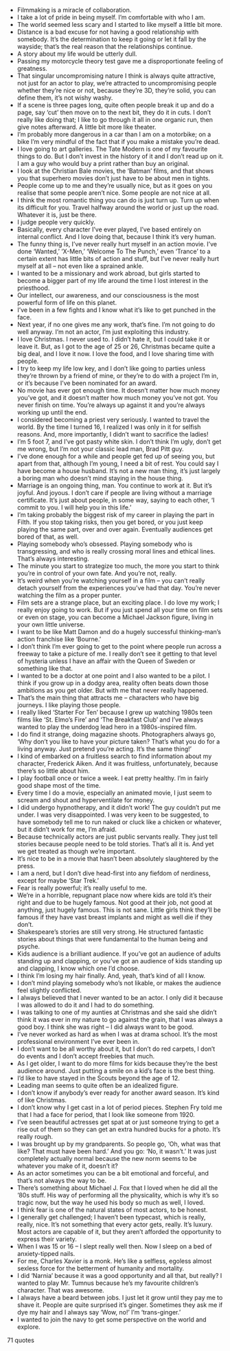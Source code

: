  - Filmmaking is a miracle of collaboration.
 - I take a lot of pride in being myself. I’m comfortable with who I am.
 - The world seemed less scary and I started to like myself a little bit more.
 - Distance is a bad excuse for not having a good relationship with somebody. It’s the determination to keep it going or let it fall by the wayside; that’s the real reason that the relationships continue.
 - A story about my life would be utterly dull.
 - Passing my motorcycle theory test gave me a disproportionate feeling of greatness.
 - That singular uncompromising nature I think is always quite attractive, not just for an actor to play, we’re attracted to uncompromising people whether they’re nice or not, because they’re 3D, they’re solid, you can define them, it’s not wishy washy.
 - If a scene is three pages long, quite often people break it up and do a page, say ‘cut’ then move on to the next bit, they do it in cuts. I don’t really like doing that; I like to go through it all in one organic run, then give notes afterward. A little bit more like theater.
 - I’m probably more dangerous in a car than I am on a motorbike; on a bike I’m very mindful of the fact that if you make a mistake you’re dead.
 - I love going to art galleries. The Tate Modern is one of my favourite things to do. But I don’t invest in the history of it and I don’t read up on it. I am a guy who would buy a print rather than buy an original.
 - I look at the Christian Bale movies, the ‘Batman’ films, and that shows you that superhero movies don’t just have to be about men in tights.
 - People come up to me and they’re usually nice, but as it goes on you realise that some people aren’t nice. Some people are not nice at all.
 - I think the most romantic thing you can do is just turn up. Turn up when its difficult for you. Travel halfway around the world or just up the road. Whatever it is, just be there.
 - I judge people very quickly.
 - Basically, every character I’ve ever played, I’ve based entirely on internal conflict. And I love doing that, because I think it’s very human.
 - The funny thing is, I’ve never really hurt myself in an action movie. I’ve done ‘Wanted,’ ‘X-Men,’ ‘Welcome To The Punch,’ even ‘Trance’ to a certain extent has little bits of action and stuff, but I’ve never really hurt myself at all – not even like a sprained ankle.
 - I wanted to be a missionary and work abroad, but girls started to become a bigger part of my life around the time I lost interest in the priesthood.
 - Our intellect, our awareness, and our consciousness is the most powerful form of life on this planet.
 - I’ve been in a few fights and I know what it’s like to get punched in the face.
 - Next year, if no one gives me any work, that’s fine. I’m not going to do well anyway. I’m not an actor, I’m just exploiting this industry.
 - I love Christmas. I never used to. I didn’t hate it, but I could take it or leave it. But, as I got to the age of 25 or 26, Christmas became quite a big deal, and I love it now. I love the food, and I love sharing time with people.
 - I try to keep my life low key, and I don’t like going to parties unless they’re thrown by a friend of mine, or they’re to do with a project I’m in, or it’s because I’ve been nominated for an award.
 - No movie has ever got enough time. It doesn’t matter how much money you’ve got, and it doesn’t matter how much money you’ve not got. You never finish on time. You’re always up against it and you’re always working up until the end.
 - I considered becoming a priest very seriously. I wanted to travel the world. By the time I turned 16, I realized I was only in it for selfish reasons. And, more importantly, I didn’t want to sacrifice the ladies!
 - I’m 5 foot 7, and I’ve got pasty white skin. I don’t think I’m ugly, don’t get me wrong, but I’m not your classic lead man, Brad Pitt guy.
 - I’ve done enough for a while and people get fed up of seeing you, but apart from that, although I’m young, I need a bit of rest. You could say I have become a house husband. It’s not a new man thing, it’s just largely a boring man who doesn’t mind staying in the house thing.
 - Marriage is an ongoing thing, man. You continue to work at it. But it’s joyful. And joyous. I don’t care if people are living without a marriage certificate. It’s just about people, in some way, saying to each other, ‘I commit to you. I will help you in this life.’
 - I’m taking probably the biggest risk of my career in playing the part in Filth. If you stop taking risks, then you get bored, or you just keep playing the same part, over and over again. Eventually audiences get bored of that, as well.
 - Playing somebody who’s obsessed. Playing somebody who is transgressing, and who is really crossing moral lines and ethical lines. That’s always interesting.
 - The minute you start to strategize too much, the more you start to think you’re in control of your own fate. And you’re not, really.
 - It’s weird when you’re watching yourself in a film – you can’t really detach yourself from the experiences you’ve had that day. You’re never watching the film as a proper punter.
 - Film sets are a strange place, but an exciting place. I do love my work; I really enjoy going to work. But if you just spend all your time on film sets or even on stage, you can become a Michael Jackson figure, living in your own little universe.
 - I want to be like Matt Damon and do a hugely successful thinking-man’s action franchise like ‘Bourne.’
 - I don’t think I’m ever going to get to the point where people run across a freeway to take a picture of me. I really don’t see it getting to that level of hysteria unless I have an affair with the Queen of Sweden or something like that.
 - I wanted to be a doctor at one point and I also wanted to be a pilot. I think if you grow up in a dodgy area, reality often beats down those ambitions as you get older. But with me that never really happened.
 - That’s the main thing that attracts me – characters who have big journeys. I like playing those people.
 - I really liked ‘Starter For Ten’ because I grew up watching 1980s teen films like ‘St. Elmo’s Fire’ and ‘The Breakfast Club’ and I’ve always wanted to play the underdog lead hero in a 1980s-inspired film.
 - I do find it strange, doing magazine shoots. Photographers always go, ‘Why don’t you like to have your picture taken? That’s what you do for a living anyway. Just pretend you’re acting. It’s the same thing!’
 - I kind of embarked on a fruitless search to find information about my character, Frederick Aiken. And it was fruitless, unfortunately, because there’s so little about him.
 - I play football once or twice a week. I eat pretty healthy. I’m in fairly good shape most of the time.
 - Every time I do a movie, especially an animated movie, I just seem to scream and shout and hyperventilate for money.
 - I did undergo hypnotherapy, and it didn’t work! The guy couldn’t put me under. I was very disappointed. I was very keen to be suggested, to have somebody tell me to run naked or cluck like a chicken or whatever, but it didn’t work for me, I’m afraid.
 - Because technically actors are just public servants really. They just tell stories because people need to be told stories. That’s all it is. And yet we get treated as though we’re important.
 - It’s nice to be in a movie that hasn’t been absolutely slaughtered by the press.
 - I am a nerd, but I don’t dive head-first into any fiefdom of nerdiness, except for maybe ‘Star Trek.’
 - Fear is really powerful; it’s really useful to me.
 - We’re in a horrible, repugnant place now where kids are told it’s their right and due to be hugely famous. Not good at their job, not good at anything, just hugely famous. This is not sane. Little girls think they’ll be famous if they have vast breast implants and might as well die if they don’t.
 - Shakespeare’s stories are still very strong. He structured fantastic stories about things that were fundamental to the human being and psyche.
 - Kids audience is a brilliant audience. If you’ve got an audience of adults standing up and clapping, or you’ve got an audience of kids standing up and clapping, I know which one I’d choose.
 - I think I’m losing my hair finally. And, yeah, that’s kind of all I know.
 - I don’t mind playing somebody who’s not likable, or makes the audience feel slightly conflicted.
 - I always believed that I never wanted to be an actor. I only did it because I was allowed to do it and I had to do something.
 - I was talking to one of my aunties at Christmas and she said she didn’t think it was ever in my nature to go against the grain, that I was always a good boy. I think she was right – I did always want to be good.
 - I’ve never worked as hard as when I was at drama school. It’s the most professional environment I’ve ever been in.
 - I don’t want to be all worthy about it, but I don’t do red carpets, I don’t do events and I don’t accept freebies that much.
 - As I get older, I want to do more films for kids because they’re the best audience around. Just putting a smile on a kid’s face is the best thing.
 - I’d like to have stayed in the Scouts beyond the age of 12.
 - Leading man seems to quite often be an idealized figure.
 - I don’t know if anybody’s ever ready for another award season. It’s kind of like Christmas.
 - I don’t know why I get cast in a lot of period pieces. Stephen Fry told me that I had a face for period, that I look like someone from 1920.
 - I’ve seen beautiful actresses get spat at or just someone trying to get a rise out of them so they can get an extra hundred bucks for a photo. It’s really rough.
 - I was brought up by my grandparents. So people go, ‘Oh, what was that like? That must have been hard.’ And you go: ‘No, it wasn’t.’ It was just completely actually normal because the new norm seems to be whatever you make of it, doesn’t it?
 - As an actor sometimes you can be a bit emotional and forceful, and that’s not always the way to be.
 - There’s something about Michael J. Fox that I loved when he did all the ’80s stuff. His way of performing all the physicality, which is why it’s so tragic now, but the way he used his body so much as well, I loved.
 - I think fear is one of the natural states of most actors, to be honest.
 - I generally get challenged; I haven’t been typecast, which is really, really, nice. It’s not something that every actor gets, really. It’s luxury. Most actors are capable of it, but they aren’t afforded the opportunity to express their variety.
 - When I was 15 or 16 – I slept really well then. Now I sleep on a bed of anxiety-tipped nails.
 - For me, Charles Xavier is a monk. He’s like a selfless, egoless almost sexless force for the betterment of humanity and mortality.
 - I did ‘Narnia’ because it was a good opportunity and all that, but really? I wanted to play Mr. Tumnus because he’s my favourite children’s character. That was awesome.
 - I always have a beard between jobs. I just let it grow until they pay me to shave it. People are quite surprised it’s ginger. Sometimes they ask me if dye my hair and I always say ‘Wow, no!’ I’m ‘trans-ginger.’
 - I wanted to join the navy to get some perspective on the world and explore.

71 quotes